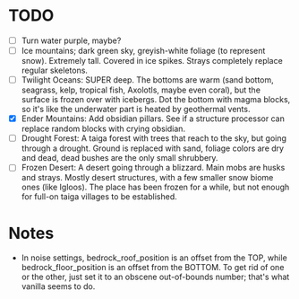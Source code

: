 # TODO
- [ ] Turn water purple, maybe?
- [ ] Ice mountains; dark green sky, greyish-white foliage (to represent snow). Extremely tall. Covered in ice spikes. Strays completely replace regular skeletons.
- [ ] Twilight Oceans: SUPER deep. The bottoms are warm (sand bottom, seagrass, kelp, tropical fish, Axolotls, maybe even coral), but the surface is frozen over with icebergs. Dot the bottom with magma blocks, so it's like the underwater part is heated by geothermal vents.
- [X] Ender Mountains: Add obsidian pillars. See if a structure processor can replace random blocks with crying obsidian.
- [ ] Drought Forest: A taiga forest with trees that reach to the sky, but going through a drought. Ground is replaced with sand, foliage colors are dry and dead, dead bushes are the only small shrubbery.
- [ ] Frozen Desert: A desert going through a blizzard. Main mobs are husks and strays. Mostly desert structures, with a few smaller snow biome ones (like Igloos). The place has been frozen for a while, but not enough for full-on taiga villages to be established.

# Notes
- In noise settings, bedrock\_roof\_position is an offset from the TOP, while bedrock\_floor\_position is an offset from the BOTTOM. To get rid of one or the other, just set it to an obscene out-of-bounds number; that's what vanilla seems to do.
